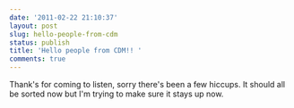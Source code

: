 ```yaml
---
date: '2011-02-22 21:10:37'
layout: post
slug: hello-people-from-cdm
status: publish
title: 'Hello people from CDM!! '
comments: true
---
```


Thank's for coming to listen, sorry there's been a few hiccups. It should all be sorted now but I'm trying to make sure it stays up now.
